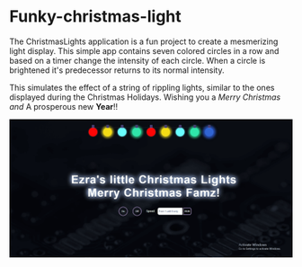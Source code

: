 # Funky-christmas-light
The ChristmasLights application is a fun project to create
a mesmerizing light display. This simple app contains seven colored circles
in a row and based on a timer change the intensity of each circle. When
a circle is brightened it's predecessor returns to its normal intensity.

This simulates the effect of a string of rippling lights, similar to the ones
displayed during the Christmas Holidays.
Wishing you a *Merry Christmas and* A prosperous new **Year**!!

![alt text](https://raw.githubusercontent.com/adeyinkaezra123/Funky-christmas-light/main/christmas.html%20-%20Google%20Chrome%2012_21_2020%204_18_41%20PM%20(2).png)
